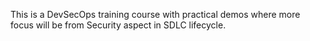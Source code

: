 This is a DevSecOps training course with practical demos where more focus will be from Security aspect in SDLC lifecycle.
